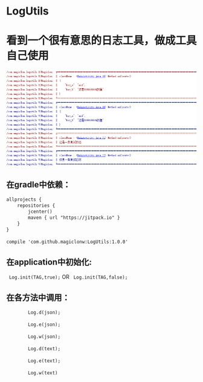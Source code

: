 # LogUtils
# 看到一个很有意思的日志工具，做成工具自己使用
![](https://github.com/magiclonw/LogUtils/blob/master/screenshot.png)
## 在gradle中依赖：
```
allprojects {
    repositories {
        jcenter()
        maven { url "https://jitpack.io" }
    }
}

compile 'com.github.magiclonw:LogUtils:1.0.0'
```

## 在application中初始化:
 ` Log.init(TAG,true);` OR ` Log.init(TAG,false);`
## 在各方法中调用：
```
        Log.d(json);
        
        Log.e(json);
        
        Log.w(json);
        
        Log.d(text);
        
        Log.e(text);
        
        Log.w(text)
 ```
